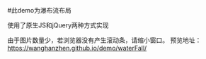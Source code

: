 #此demo为瀑布流布局

使用了原生JS和jQuery两种方式实现

由于图片数量少，若浏览器没有产生滚动条，请缩小窗口。
预览地址：https://wanghanzhen.github.io/demo/waterFall/
